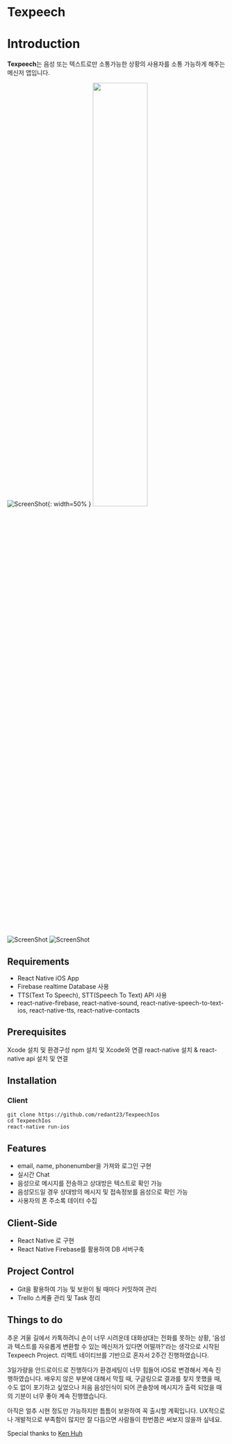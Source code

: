 # **Texpeech**

# Introduction

**Texpeech**는 음성 또는 텍스트로만 소통가능한 상황의 사용자를 소통 가능하게 해주는 메신저 앱입니다.

![ScreenShot](https://t1.daumcdn.net/thumb/R1280x0/?fname=http://t1.daumcdn.net/brunch/service/user/1aNR/image/5OR_bkXXvktMzk1_OaRzw0r1i6A.png){: width=50% }
<img src="http://t1.daumcdn.net/brunch/service/user/1aNR/image/5OR_bkXXvktMzk1_OaRzw0r1i6A.png" width="50%" height="50%"></img>

![ScreenShot](https://t1.daumcdn.net/thumb/R1280x0/?fname=http://t1.daumcdn.net/brunch/service/user/1aNR/image/ehuuMonh83hYf_529Vlz7CbZ1FE.png)
![ScreenShot](https://t1.daumcdn.net/thumb/R1280x0/?fname=http://t1.daumcdn.net/brunch/service/user/1aNR/image/H5aex5MXVbB3eXBWYj3PSETZHvQ.png)

## Requirements


- React Native iOS App
- Firebase realtime Database 사용
- TTS(Text To Speech), STT(Speech To Text) API 사용
- react-native-firebase, react-native-sound, react-native-speech-to-text-ios, react-native-tts, react-native-contacts


## Prerequisites

Xcode 설치 및 환경구성
npm 설치 및 Xcode와 연결
react-native 설치 & react-native api 설치 및 연결

## Installation

### Client
```
git clone https://github.com/redant23/TexpeechIos
cd TexpeechIos
react-native run-ios

```

## Features

- email, name, phonenumber을 가져와 로그인 구현
- 실시간 Chat
- 음성으로 메시지를 전송하고 상대방은 텍스트로 확인 가능
- 음성모드일 경우 상대방의 메시지 및 접속정보를 음성으로 확인 가능
- 사용자의 폰 주소록 데이터 수집


## Client-Side

- React Native 로 구현
- React Native Firebase를 활용하여 DB 서버구축


## Project Control

- Git을 활용하여 기능 및 보완이 될 때마다 커밋하여 관리
- Trello 스케쥴 관리 및 Task 정리


## Things to do

추운 겨울 길에서 카톡하려니 손이 너무 시려운데 대화상대는 전화를 못하는 상황, 
'음성과 텍스트를 자유롭게 변환할 수 있는 메신저가 있다면 어떨까?'라는 생각으로 시작된 Texpeech Project.
리액트 네이티브를 기반으로 혼자서 2주간 진행하였습니다.

3일가량을 안드로이드로 진행하다가 환경세팅이 너무 힘들어 iOS로 변경해서 계속 진행하였습니다.
배우지 않은 부분에 대해서 막힐 때, 구글링으로 결과를 찾지 못했을 때, 수도 없이 포기하고 싶었으나 
처음 음성인식이 되어 콘솔창에 메시지가 출력 되었을 때의 기분이 너무 좋아 계속 진행했습니다.

아직은 얼추 시현 정도만 가능하지만 틈틈이 보완하여 꼭 출시할 계획입니다.
UX적으로나 개발적으로 부족함이 많지만 잘 다듬으면 사람들이 한번쯤은 써보지 않을까 싶네요.


Special thanks to [Ken Huh](https://github.com/Ken123777)
